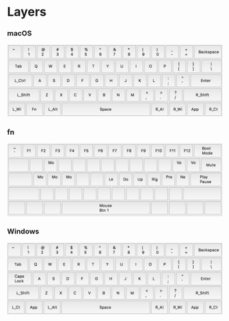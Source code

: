 # Layers

### macOS
![macOS Layer](../.github/macOS.png)

### fn
![fn Layer](../.github/fn.png)

### Windows
![win Layer](../.github/win.png)
